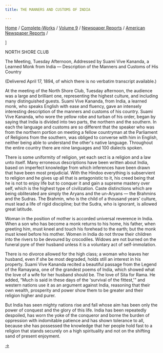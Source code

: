 ```yaml
---
title: THE MANNERS AND CUSTOMS OF INDIA

---
```



[Home](../../../../index.htm) /
[Complete-Works](../../../complete_works.htm) / [Volume
9](../../volume_9_contents.htm) / [Newspaper
Reports](../newspaper_reports_contents.htm) / [American Newspaper
Reports](american_newspaper_contents.htm) /

\]

NORTH SHORE CLUB

The Meeting, Tuesday Afternoon, Addressed by Suami Vive Kananda, a
Learned Monk from India — Description of the Manners and Customs of His
Country

(Delivered April 17, 1894, of which there is no verbatim transcript
available.)

At the meeting of the North Shore Club, Tuesday afternoon, the audience
was a large and brilliant one, representing the highest culture, and
including many distinguished guests. Suami Vive Kananda, from India, a
learned monk, who speaks English with ease and fluency, gave an
intensely interesting description of the manners and customs of his
country. Suami Vive Kananda, who wore the yellow robe and turban of his
order, began by saying that India is divided into two parts, the
northern and the southern. In each the language and customs are so
different that the speaker who was from the northern portion on meeting
a fellow countryman at the Parliament of Religions from the southern,
was obliged to converse with him in English, neither being able to
understand the other's native language. Throughout the entire country
there are nine languages and 100 dialects spoken.

There is some uniformity of religion, yet each sect is a religion and a
law unto itself. Many erroneous descriptions have been written about
India, based on imperfect knowledge from which inferences have been
drawn that have been most prejudicial. With the Hindoo everything is
subservient to religion and he gives up all that is antagonistic to it,
his creed being that he is not to enjoy life but to conquer it and gain
a supreme mastery over self, which is the highest type of civilization.
Caste distinctions which are being obliterated are simply the Aryans and
the un-Aryans — the Brahmins and the Sudras. The Brahmin, who is the
child of a thousand years' culture, must lead a life of rigid
discipline; but the Sudra, who is ignorant, is allowed great latitude.

Woman in the position of mother is accorded universal reverence in
India. When a son who has become a monk returns to his home, his father,
when greeting him, must kneel and touch his forehead to the earth; but
the monk must kneel before his mother. Women in India do not throw their
children into the rivers to be devoured by crocodiles. Widows are not
burned on the funeral pyre of their husband unless it is a voluntary act
of self-immolation.

There is no divorce allowed for the high class; a woman who leaves her
husband, even if she be most degraded, holds still an interest in his
property. Suami Vive Kananda recited a beautiful passage from the Legend
of the Ramayana, one of the grandest poems of India, which showed what
the love of a wife for her husband should be. The love of Sita for Rama.
He added, “Much is said in these days of the 'survival of the fittest,'”
and western nations use it as an argument against India, reasoning that
their own wealth, prosperity and power show them to be greater and their
religion higher and purer.

But India has seen mighty nations rise and fall whose aim has been only
the power of conquest and the glory of this life. India has been
repeatedly despoiled, has worn the yoke of the conqueror and borne the
burden of oppression with indomitable patience and has shown tolerance
to all, because she has possessed the knowledge that her people hold
fast to a religion that stands securely on a high spirituality and not
on the shifting sand of present enjoyment.

[→](25_ny_daily_tribune_apr_25_1894.htm)


